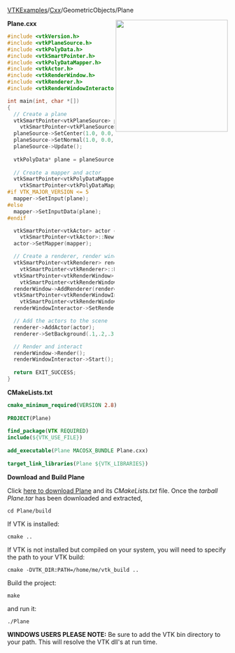 [VTKExamples](/index/)/[Cxx](/Cxx)/GeometricObjects/Plane

<img align="right" src="https://github.com/lorensen/VTKExamples/blob/gh-pages/Testing/Baseline/GeometricObjects/TestPlane.png?raw=true" width="256" />

**Plane.cxx**
```c++
#include <vtkVersion.h>
#include <vtkPlaneSource.h>
#include <vtkPolyData.h>
#include <vtkSmartPointer.h>
#include <vtkPolyDataMapper.h>
#include <vtkActor.h>
#include <vtkRenderWindow.h>
#include <vtkRenderer.h>
#include <vtkRenderWindowInteractor.h>

int main(int, char *[])
{
  // Create a plane
  vtkSmartPointer<vtkPlaneSource> planeSource =
    vtkSmartPointer<vtkPlaneSource>::New();
  planeSource->SetCenter(1.0, 0.0, 0.0);
  planeSource->SetNormal(1.0, 0.0, 1.0);
  planeSource->Update();
  
  vtkPolyData* plane = planeSource->GetOutput();
    
  // Create a mapper and actor
  vtkSmartPointer<vtkPolyDataMapper> mapper =
    vtkSmartPointer<vtkPolyDataMapper>::New();
#if VTK_MAJOR_VERSION <= 5
  mapper->SetInput(plane);
#else
  mapper->SetInputData(plane);
#endif

  vtkSmartPointer<vtkActor> actor =
    vtkSmartPointer<vtkActor>::New();
  actor->SetMapper(mapper);

  // Create a renderer, render window and interactor
  vtkSmartPointer<vtkRenderer> renderer =
    vtkSmartPointer<vtkRenderer>::New();
  vtkSmartPointer<vtkRenderWindow> renderWindow =
    vtkSmartPointer<vtkRenderWindow>::New();
  renderWindow->AddRenderer(renderer);
  vtkSmartPointer<vtkRenderWindowInteractor> renderWindowInteractor =
    vtkSmartPointer<vtkRenderWindowInteractor>::New();
  renderWindowInteractor->SetRenderWindow(renderWindow);

  // Add the actors to the scene
  renderer->AddActor(actor);
  renderer->SetBackground(.1,.2,.3); // Background color dark blue

  // Render and interact
  renderWindow->Render();
  renderWindowInteractor->Start();
  
  return EXIT_SUCCESS;
}
```
**CMakeLists.txt**
```cmake
cmake_minimum_required(VERSION 2.8)
 
PROJECT(Plane)
 
find_package(VTK REQUIRED)
include(${VTK_USE_FILE})
 
add_executable(Plane MACOSX_BUNDLE Plane.cxx)
 
target_link_libraries(Plane ${VTK_LIBRARIES})
```

**Download and Build Plane**

Click [here to download Plane](https://github.com/lorensen/VTKWikiExamplesTarballs/raw/master/Plane.tar) and its *CMakeLists.txt* file.
Once the *tarball Plane.tar* has been downloaded and extracted,
```
cd Plane/build 
```
If VTK is installed:
```
cmake ..
```
If VTK is not installed but compiled on your system, you will need to specify the path to your VTK build:
```
cmake -DVTK_DIR:PATH=/home/me/vtk_build ..
```
Build the project:
```
make
```
and run it:
```
./Plane
```
**WINDOWS USERS PLEASE NOTE:** Be sure to add the VTK bin directory to your path. This will resolve the VTK dll's at run time.

